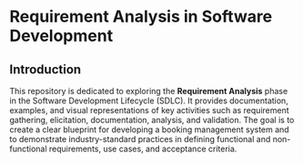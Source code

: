 # Requirement Analysis in Software Development

## Introduction
This repository is dedicated to exploring the **Requirement Analysis** phase in the Software Development Lifecycle (SDLC). It provides documentation, examples, and visual representations of key activities such as requirement gathering, elicitation, documentation, analysis, and validation. The goal is to create a clear blueprint for developing a booking management system and to demonstrate industry-standard practices in defining functional and non-functional requirements, use cases, and acceptance criteria.

